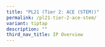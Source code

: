 ```yaml
---
title: "PL21 (Tier 2: ACE (STEM))"
permalink: /pl21-tier-2-ace-stem/
variant: tiptap
description: ""
third_nav_title: IP Overview
---
```

